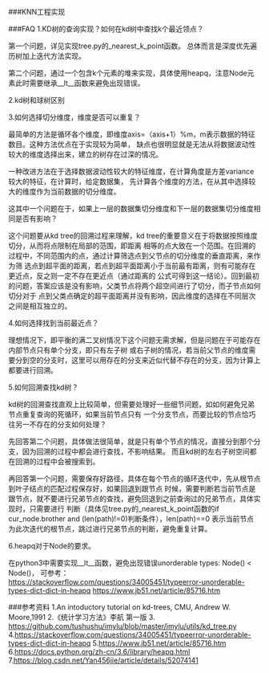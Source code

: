 ###KNN工程实现


###FAQ
1.KD树的查询实现？如何在kd树中查找k个最近领点？

第一个问题，详见实现tree.py的_nearest_k_point函数。
总体而言是深度优先遍历树加上迭代方法实现。

第二个问题，通过一个包含k个元素的堆来实现，具体使用heapq，注意Node元素此时需要继承__lt__函数来避免出现错误。

2.kd树和球树区别

3.如何选择切分维度，维度是否可以重复？

最简单的方法是循环各个维度，即维度axis=（axis+1）%m，m表示数据的特征数目。这种方法优点在于实现较为简单，
缺点也很明显就是无法从将数据波动性较大的维度选择出来，建立的树存在过深的情况。

一种改进方法在于选择数据波动性较大的特征维度，在计算角度是方差variance较大的特征，在计算时，给定数据集，
先计算各个维度的方法，在从其中选择较大的维度作为当前数据的切分维度。

这其中一个问题在于，如果上一层的数据集切分维度和下一层的数据集切分维度相同是否有影响？

这个问题要从kd tree的回溯过程来理解，kd tree的重要意义在于将数据按照维度切分，从而将点限制在局部的范围，即距离
相等的点大致在一个范围。在回溯的过程中，不同范围内的点，通过计算筛选点到父节点的切分维度的垂直距离，来作为筛
选点到超平面的距离，若点到超平面距离小于当前最有距离，则有可能存在更近点，反之则一定不存在更近点（通过距离的
公式可得到这一结论）。回到最初的问题，答案应该是没有影响，父类节点将两个超空间进行了切分，而子节点如何切分对于
点到父类点确定的超平面距离并没有影响，因此维度的选择在不同层次之间是相互独立的。

4.如何选择找到当前最近点？

理想情况下，即平衡的满二叉树情况下这个问题无需求解，但是问题在于可能存在内部节点只有单个分支，即只有左子树
或右子树的情况，若当前父节点的维度需要分到空的分支时，这里可以用存在的分支来近似代替不存在的分支，因为计算上
都要进行回溯。

5.如何回溯查找kd树？

kd树的回溯查找直观上比较简单，但需要处理好一些细节问题，如如何避免兄弟节点重复查询的死循环，如果当前节点只有
一个分支节点，而要比较的节点恰巧往另一不存在的分支如何处理？

先回答第二个问题，具体做法很简单，就是只有单个节点的情况，直接分到那个分支，因为回溯的过程中都会进行查找，不影响结果。
而且kd树的左右子树空间都在回溯的过程中会被搜索到。

再回答第一个问题，需要保存好路径，具体在每个节点的循环迭代中，先从根节点到叶子结点的匹配过程保存好，如果回退到跟节点
时候，需要判断若当前节点是跟节点，就不要进行兄弟节点的查找，避免回退到之前查询过的兄弟节点，具体实现时，只需要进行
判断（具体见tree.py的_nearest_k_point函数的if cur_node.brother and (len(path)!=0)判断条件），len(path)==0
表示当前节点为此次迭代的根节点，跳过进行兄弟节点的判断，避免重复计算。

6.heapq对于Node的要求。

在python3中需要实现__lt__函数，避免出现错误unorderable types: Node() < Node()，
可参考：
https://stackoverflow.com/questions/34005451/typeerror-unorderable-types-dict-dict-in-heapq
https://www.jb51.net/article/85716.htm



###参考资料
1.An intoductory tutorial on kd-trees, CMU, Andrew W. Moore,1991
2.《统计学习方法》李航 第一版
3. https://github.com/tushushu/imylu/blob/master/imylu/utils/kd_tree.py
4.https://stackoverflow.com/questions/34005451/typeerror-unorderable-types-dict-dict-in-heapq
5.https://www.jb51.net/article/85716.htm
6.https://docs.python.org/zh-cn/3.6/library/heapq.html
7.https://blog.csdn.net/Yan456jie/article/details/52074141